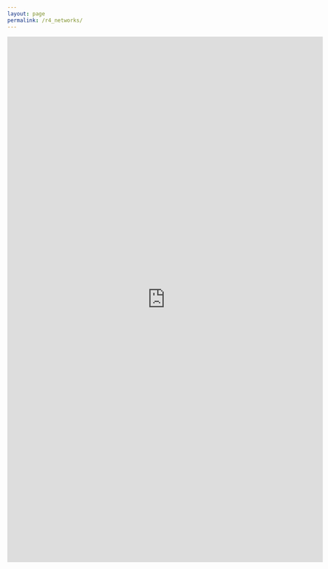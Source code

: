 ```yaml
---
layout: page
permalink: /r4_networks/
---
```

<iframe src="https://docs.google.com/document/d/1QmVPm1qQJ4zK3kwicW39feq4L-_LlC8rDvo7U5eYQtU/pub?embedded=true" width="720" height="1200" frameborder="0" marginheight="0" marginwidth="0">Wird geladen...</iframe>

